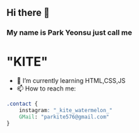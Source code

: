 ## Hi there 👋
### My name is Park Yeonsu just call me 
# "KITE"

- 🌱 I’m currently learning HTML,CSS,JS
- 📫 How to reach me: 
```CSS	
.contact {
    instagram: "_kite_watermelon_"
    GMail: "parkite576@gmail.com"
}
```

<!--
**kitewatermelon/kitewatermelon** is a ✨ _special_ ✨ repository because its `README.md` (this file) appears on your GitHub profile.

Here are some ideas to get you started:
- 🔭 I’m currently working on ...
- 👯 I’m looking to collaborate on ...
- 🤔 I’m looking for help with ...
- 😄 Pronouns: ...
- ⚡ Fun fact: ...
- 💬 Ask me about ...
-->
